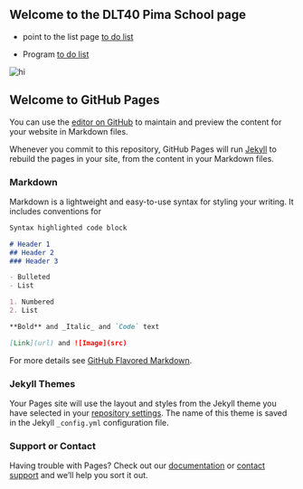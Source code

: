 ## Welcome to the DLT40 Pima School page 

- point to the list page [to do list](to_do_list.md)

- Program [to do list](to_do_list.md)
<img src="https://svalenti.github.io/DLT40PimaSchool.github.io/images/Prompt.jpg" alt="hi" class="inline"/>


## Welcome to GitHub Pages

You can use the [editor on GitHub](https://github.com/svalenti/DLT40PimaSchool.github.io/edit/gh-pages/index.md) to maintain and preview the content for your website in Markdown files.

Whenever you commit to this repository, GitHub Pages will run [Jekyll](https://jekyllrb.com/) to rebuild the pages in your site, from the content in your Markdown files.

### Markdown

Markdown is a lightweight and easy-to-use syntax for styling your writing. It includes conventions for

```markdown
Syntax highlighted code block

# Header 1
## Header 2
### Header 3

- Bulleted
- List

1. Numbered
2. List

**Bold** and _Italic_ and `Code` text

[Link](url) and ![Image](src)
```

For more details see [GitHub Flavored Markdown](https://guides.github.com/features/mastering-markdown/).

### Jekyll Themes

Your Pages site will use the layout and styles from the Jekyll theme you have selected in your [repository settings](https://github.com/svalenti/DLT40PimaSchool.github.io/settings). The name of this theme is saved in the Jekyll `_config.yml` configuration file.

### Support or Contact

Having trouble with Pages? Check out our [documentation](https://docs.github.com/categories/github-pages-basics/) or [contact support](https://github.com/contact) and we’ll help you sort it out.
